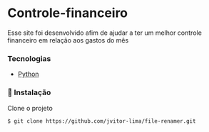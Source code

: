 # Controle-financeiro
Esse site foi desenvolvido afim de ajudar a ter um melhor controle financeiro em relação aos gastos do mês
### Tecnologias 
  - [Python](https://devdocs.io/python/)

### 🚀 Instalação

Clone o projeto
```sh
$ git clone https://github.com/jvitor-lima/file-renamer.git
```


